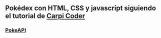 ## Pokédex con HTML, CSS y javascript siguiendo el tutorial de [Carpi Coder](https://www.youtube.com/watch?v=EmxvMPcIy5c)

### [PokeAPI](https://pokeapi.co/)